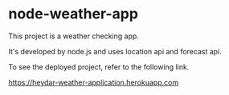# node-weather-app
This project is a weather checking app.

It's developed by node.js and uses location api and forecast api.

To see the deployed project, refer to the following link.

https://heydar-weather-application.herokuapp.com
